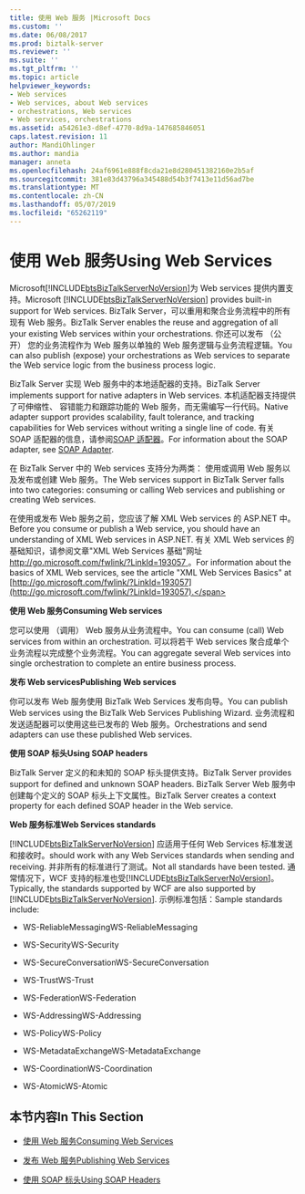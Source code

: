 ```yaml
---
title: 使用 Web 服务 |Microsoft Docs
ms.custom: ''
ms.date: 06/08/2017
ms.prod: biztalk-server
ms.reviewer: ''
ms.suite: ''
ms.tgt_pltfrm: ''
ms.topic: article
helpviewer_keywords:
- Web services
- Web services, about Web services
- orchestrations, Web services
- Web services, orchestrations
ms.assetid: a54261e3-d8ef-4770-8d9a-147685846051
caps.latest.revision: 11
author: MandiOhlinger
ms.author: mandia
manager: anneta
ms.openlocfilehash: 24af6961e888f8cda21e8d280451382160e2b5af
ms.sourcegitcommit: 381e83d43796a345488d54b3f7413e11d56ad7be
ms.translationtype: MT
ms.contentlocale: zh-CN
ms.lasthandoff: 05/07/2019
ms.locfileid: "65262119"
---
```

# <a name="using-web-services"></a><span data-ttu-id="50928-102">使用 Web 服务</span><span class="sxs-lookup"><span data-stu-id="50928-102">Using Web Services</span></span>
<span data-ttu-id="50928-103">Microsoft[!INCLUDE[btsBizTalkServerNoVersion](../includes/btsbiztalkservernoversion-md.md)]为 Web services 提供内置支持。</span><span class="sxs-lookup"><span data-stu-id="50928-103">Microsoft [!INCLUDE[btsBizTalkServerNoVersion](../includes/btsbiztalkservernoversion-md.md)] provides built-in support for Web services.</span></span> <span data-ttu-id="50928-104">BizTalk Server，可以重用和聚合业务流程中的所有现有 Web 服务。</span><span class="sxs-lookup"><span data-stu-id="50928-104">BizTalk Server enables the reuse and aggregation of all your existing Web services within your orchestrations.</span></span> <span data-ttu-id="50928-105">你还可以发布 （公开） 您的业务流程作为 Web 服务以单独的 Web 服务逻辑与业务流程逻辑。</span><span class="sxs-lookup"><span data-stu-id="50928-105">You can also publish (expose) your orchestrations as Web services to separate the Web service logic from the business process logic.</span></span>  
  
 <span data-ttu-id="50928-106">BizTalk Server 实现 Web 服务中的本地适配器的支持。</span><span class="sxs-lookup"><span data-stu-id="50928-106">BizTalk Server implements support for native adapters in Web services.</span></span> <span data-ttu-id="50928-107">本机适配器支持提供了可伸缩性、 容错能力和跟踪功能的 Web 服务，而无需编写一行代码。</span><span class="sxs-lookup"><span data-stu-id="50928-107">Native adapter support provides scalability, fault tolerance, and tracking capabilities for Web services without writing a single line of code.</span></span> <span data-ttu-id="50928-108">有关 SOAP 适配器的信息，请参阅[SOAP 适配器](../core/soap-adapter.md)。</span><span class="sxs-lookup"><span data-stu-id="50928-108">For information about the SOAP adapter, see [SOAP Adapter](../core/soap-adapter.md).</span></span>  
  
 <span data-ttu-id="50928-109">在 BizTalk Server 中的 Web services 支持分为两类： 使用或调用 Web 服务以及发布或创建 Web 服务。</span><span class="sxs-lookup"><span data-stu-id="50928-109">The Web services support in BizTalk Server falls into two categories: consuming or calling Web services and publishing or creating Web services.</span></span>  
  
 <span data-ttu-id="50928-110">在使用或发布 Web 服务之前，您应该了解 XML Web services 的 ASP.NET 中。</span><span class="sxs-lookup"><span data-stu-id="50928-110">Before you consume or publish a Web service, you should have an understanding of XML Web services in ASP.NET.</span></span> <span data-ttu-id="50928-111">有关 XML Web services 的基础知识，请参阅文章"XML Web Services 基础"网址[ http://go.microsoft.com/fwlink/?LinkId=193057 ](http://go.microsoft.com/fwlink/?LinkId=193057)。</span><span class="sxs-lookup"><span data-stu-id="50928-111">For information about the basics of XML Web services, see the article "XML Web Services Basics" at [http://go.microsoft.com/fwlink/?LinkId=193057](http://go.microsoft.com/fwlink/?LinkId=193057).</span></span>  
  
 <span data-ttu-id="50928-112">**使用 Web 服务**</span><span class="sxs-lookup"><span data-stu-id="50928-112">**Consuming Web services**</span></span>  
  
 <span data-ttu-id="50928-113">您可以使用 （调用） Web 服务从业务流程中。</span><span class="sxs-lookup"><span data-stu-id="50928-113">You can consume (call) Web services from within an orchestration.</span></span> <span data-ttu-id="50928-114">可以将若干 Web services 聚合成单个业务流程以完成整个业务流程。</span><span class="sxs-lookup"><span data-stu-id="50928-114">You can aggregate several Web services into single orchestration to complete an entire business process.</span></span>  
  
 <span data-ttu-id="50928-115">**发布 Web services**</span><span class="sxs-lookup"><span data-stu-id="50928-115">**Publishing Web services**</span></span>  
  
 <span data-ttu-id="50928-116">你可以发布 Web 服务使用 BizTalk Web Services 发布向导。</span><span class="sxs-lookup"><span data-stu-id="50928-116">You can publish Web services using the BizTalk Web Services Publishing Wizard.</span></span> <span data-ttu-id="50928-117">业务流程和发送适配器可以使用这些已发布的 Web 服务。</span><span class="sxs-lookup"><span data-stu-id="50928-117">Orchestrations and send adapters can use these published Web services.</span></span>  
  
 <span data-ttu-id="50928-118">**使用 SOAP 标头**</span><span class="sxs-lookup"><span data-stu-id="50928-118">**Using SOAP headers**</span></span>  
  
 <span data-ttu-id="50928-119">BizTalk Server 定义的和未知的 SOAP 标头提供支持。</span><span class="sxs-lookup"><span data-stu-id="50928-119">BizTalk Server provides support for defined and unknown SOAP headers.</span></span> <span data-ttu-id="50928-120">BizTalk Server Web 服务中创建每个定义的 SOAP 标头上下文属性。</span><span class="sxs-lookup"><span data-stu-id="50928-120">BizTalk Server creates a context property for each defined SOAP header in the Web service.</span></span>  
  
 <span data-ttu-id="50928-121">**Web 服务标准**</span><span class="sxs-lookup"><span data-stu-id="50928-121">**Web Services standards**</span></span>  
  
 [!INCLUDE[btsBizTalkServerNoVersion](../includes/btsbiztalkservernoversion-md.md)] <span data-ttu-id="50928-122">应适用于任何 Web Services 标准发送和接收时。</span><span class="sxs-lookup"><span data-stu-id="50928-122">should work with any Web Services standards when sending and receiving.</span></span> <span data-ttu-id="50928-123">并非所有的标准进行了测试。</span><span class="sxs-lookup"><span data-stu-id="50928-123">Not all standards have been tested.</span></span> <span data-ttu-id="50928-124">通常情况下，WCF 支持的标准也受[!INCLUDE[btsBizTalkServerNoVersion](../includes/btsbiztalkservernoversion-md.md)]。</span><span class="sxs-lookup"><span data-stu-id="50928-124">Typically, the standards supported by WCF are also supported by [!INCLUDE[btsBizTalkServerNoVersion](../includes/btsbiztalkservernoversion-md.md)].</span></span> <span data-ttu-id="50928-125">示例标准包括：</span><span class="sxs-lookup"><span data-stu-id="50928-125">Sample standards include:</span></span>  
  
-   <span data-ttu-id="50928-126">WS-ReliableMessaging</span><span class="sxs-lookup"><span data-stu-id="50928-126">WS-ReliableMessaging</span></span>  
  
-   <span data-ttu-id="50928-127">WS-Security</span><span class="sxs-lookup"><span data-stu-id="50928-127">WS-Security</span></span>  
  
-   <span data-ttu-id="50928-128">WS-SecureConversation</span><span class="sxs-lookup"><span data-stu-id="50928-128">WS-SecureConversation</span></span>  
  
-   <span data-ttu-id="50928-129">WS-Trust</span><span class="sxs-lookup"><span data-stu-id="50928-129">WS-Trust</span></span>  
  
-   <span data-ttu-id="50928-130">WS-Federation</span><span class="sxs-lookup"><span data-stu-id="50928-130">WS-Federation</span></span>  
  
-   <span data-ttu-id="50928-131">WS-Addressing</span><span class="sxs-lookup"><span data-stu-id="50928-131">WS-Addressing</span></span>  
  
-   <span data-ttu-id="50928-132">WS-Policy</span><span class="sxs-lookup"><span data-stu-id="50928-132">WS-Policy</span></span>  
  
-   <span data-ttu-id="50928-133">WS-MetadataExchange</span><span class="sxs-lookup"><span data-stu-id="50928-133">WS-MetadataExchange</span></span>  
  
-   <span data-ttu-id="50928-134">WS-Coordination</span><span class="sxs-lookup"><span data-stu-id="50928-134">WS-Coordination</span></span>  
  
-   <span data-ttu-id="50928-135">WS-Atomic</span><span class="sxs-lookup"><span data-stu-id="50928-135">WS-Atomic</span></span>  
  
## <a name="in-this-section"></a><span data-ttu-id="50928-136">本节内容</span><span class="sxs-lookup"><span data-stu-id="50928-136">In This Section</span></span>  
  
-   [<span data-ttu-id="50928-137">使用 Web 服务</span><span class="sxs-lookup"><span data-stu-id="50928-137">Consuming Web Services</span></span>](../core/consuming-web-services.md)  
  
-   [<span data-ttu-id="50928-138">发布 Web 服务</span><span class="sxs-lookup"><span data-stu-id="50928-138">Publishing Web Services</span></span>](../core/publishing-web-services.md)  
  
-   [<span data-ttu-id="50928-139">使用 SOAP 标头</span><span class="sxs-lookup"><span data-stu-id="50928-139">Using SOAP Headers</span></span>](../core/using-soap-headers.md)